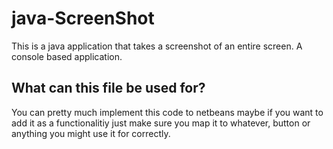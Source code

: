 # java-ScreenShot
This is a java application that takes a screenshot of an entire screen. A console based application.

## What can this file be used for?

You can pretty much implement this code to netbeans maybe if you want to add it as a functionalitiy just make sure you map it to whatever, button or anything you might use it for correctly.
